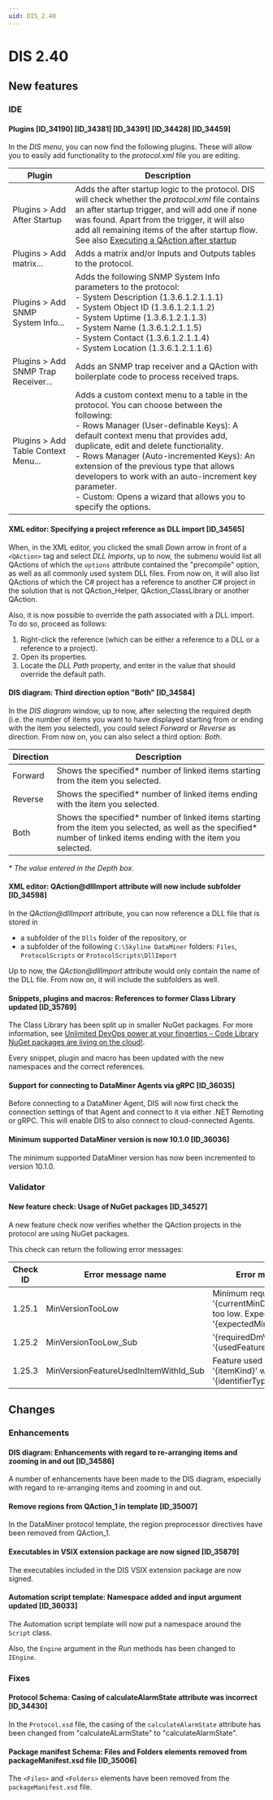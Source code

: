 ```yaml
---
uid: DIS_2.40
---
```


# DIS 2.40

## New features

### IDE

#### Plugins [ID_34190] [ID_34381] [ID_34391] [ID_34428] [ID_34459]

In the *DIS menu*, you can now find the following plugins. These will allow you to easily add functionality to the *protocol.xml* file you are editing.

| Plugin | Description |
|--------|-------------|
| Plugins \> Add After Startup | Adds the after startup logic to the protocol. DIS will check whether the *protocol.xml* file contains an after startup trigger, and will add one if none was found. Apart from the trigger, it will also add all remaining items of the after startup flow.<br>See also [Executing a QAction after startup](xref:LogicExamples#executing-a-qaction-after-startup) |
| Plugins \> Add matrix... | Adds a matrix and/or Inputs and Outputs tables to the protocol. |
| Plugins \> Add SNMP System Info... | Adds the following SNMP System Info parameters to the protocol:<br>- System Description (1.3.6.1.2.1.1.1)<br>- System Object ID (1.3.6.1.2.1.1.2)<br>- System Uptime (1.3.6.1.2.1.1.3)<br>- System Name (1.3.6.1.2.1.1.5)<br>- System Contact (1.3.6.1.2.1.1.4)<br>- System Location (1.3.6.1.2.1.1.6) |
| Plugins \> Add SNMP Trap Receiver... | Adds an SNMP trap receiver and a QAction with boilerplate code to process received traps. |
| Plugins \> Add Table Context Menu... | Adds a custom context menu to a table in the protocol. You can choose between the following:<br>- Rows Manager (User-definable Keys): A default context menu that provides add, duplicate, edit and delete functionality.<br>- Rows Manager (Auto-incremented Keys): An extension of the previous type that allows developers to work with an auto-increment key parameter.<br>- Custom: Opens a wizard that allows you to specify the options. |

#### XML editor: Specifying a project reference as DLL import [ID_34565]

When, in the XML editor, you clicked the small *Down* arrow in front of a `<QAction>` tag and select *DLL Imports*, up to now, the submenu would list all QActions of which the `options` attribute contained the "precompile" option, as well as all commonly used system DLL files. From now on, it will also list QActions of which the C# project has a reference to another C# project in the solution that is not QAction_Helper, QAction_ClassLibrary or another QAction.

Also, it is now possible to override the path associated with a DLL import. To do so, proceed as follows:

1. Right-click the reference (which can be either a reference to a DLL or a reference to a project).
1. Open its properties.
1. Locate the *DLL Path* property, and enter in the value that should override the default path.

#### DIS diagram: Third direction option "Both" [ID_34584]

In the *DIS diagram* window, up to now, after selecting the required depth (i.e. the number of items you want to have displayed starting from or ending with the item you selected), you could select *Forward* or *Reverse* as direction. From now on, you can also select a third option: *Both*.

| Direction | Description |
|-----------|-------------|
| Forward   | Shows the specified\* number of linked items starting from the item you selected. |
| Reverse   | Shows the specified\* number of linked items ending with the item you selected.   |
| Both      | Shows the specified\* number of linked items starting from the item you selected, as well as the specified\* number of linked items ending with the item you selected. |

*\* The value entered in the Depth box.*

#### XML editor: QAction\@dllImport attribute will now include subfolder [ID_34598]

In the *QAction\@dllImport* attribute, you can now reference a DLL file that is stored in

- a subfolder of the `Dlls` folder of the repository, or
- a subfolder of the following `C:\Skyline DataMiner` folders: `Files`, `ProtocolScripts` or `ProtocolScripts\DllImport`

Up to now, the *QAction\@dllImport* attribute would only contain the name of the DLL file. From now on, it will include the subfolders as well.

#### Snippets, plugins and macros: References to former Class Library updated [ID_35769]

The Class Library has been split up in smaller NuGet packages. For more information, see [Unlimited DevOps power at your fingertips – Code Library NuGet packages are living on the cloud!](https://community.dataminer.services/unlimited-devops-power-at-your-fingertips-code-library-nuget-packages-are-living-on-the-cloud).

Every snippet, plugin and macro has been updated with the new namespaces and the correct references.

#### Support for connecting to DataMiner Agents via gRPC [ID_36035]

Before connecting to a DataMiner Agent, DIS will now first check the connection settings of that Agent and connect to it via either .NET Remoting or gRPC. This will enable DIS to also connect to cloud-connected Agents.

#### Minimum supported DataMiner version is now 10.1.0 [ID_36036]

The minimum supported DataMiner version has now been incremented to version 10.1.0.

### Validator

#### New feature check: Usage of NuGet packages [ID_34527]

A new feature check now verifies whether the QAction projects in the protocol are using NuGet packages.

This check can return the following error messages:

| Check ID | Error message name | Error message |
|--|--|--|
| 1.25.1 | MinVersionTooLow | Minimum required version '{currentMinDmVersion}' too low. Expected value '{expectedMinDmVersion}'. |
| 1.25.2 | MinVersionTooLow_Sub | '{requiredDmVersion}' : '{usedFeature}' |
| 1.25.3 | MinVersionFeatureUsedInItemWithId_Sub | Feature used in '{itemKind}' with '{identifierType}' '{itemId}'. |

## Changes

### Enhancements

#### DIS diagram: Enhancements with regard to re-arranging items and zooming in and out [ID_34586]

A number of enhancements have been made to the DIS diagram, especially with regard to re-arranging items and zooming in and out.

#### Remove regions from QAction_1 in template [ID_35007]

In the DataMiner protocol template, the region preprocessor directives have been removed from QAction_1.

#### Executables in VSIX extension package are now signed [ID_35879]

The executables included in the DIS VSIX extension package are now signed.

#### Automation script template: Namespace added and input argument updated [ID_36033]

The Automation script template will now put a namespace around the `Script` class.

Also, the `Engine` argument in the *Run* methods has been changed to `IEngine`.

### Fixes

#### Protocol Schema: Casing of calculateAlarmState attribute was incorrect [ID_34430]

In the `Protocol.xsd` file, the casing of the `calculateAlarmState` attribute has been changed from "calculateALarmState" to "calculateAlarmState".

#### Package manifest Schema: Files and Folders elements removed from packageManifest.xsd file [ID_35006]

The `<Files>` and `<Folders>` elements have been removed from the `packageManifest.xsd` file.
